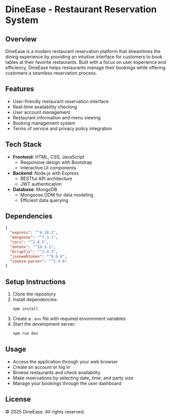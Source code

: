 # DineEase - Restaurant Reservation System

## Overview
DineEase is a modern restaurant reservation platform that streamlines the dining experience by providing an intuitive interface for customers to book tables at their favorite restaurants. Built with a focus on user experience and efficiency, DineEase helps restaurants manage their bookings while offering customers a seamless reservation process.

## Features
- User-friendly restaurant reservation interface
- Real-time availability checking
- User account management
- Restaurant information and menu viewing
- Booking management system
- Terms of service and privacy policy integration

## Tech Stack
- **Frontend**: HTML, CSS, JavaScript
  - Responsive design with Bootstrap
  - Interactive UI components
- **Backend**: Node.js with Express
  - RESTful API architecture
  - JWT authentication
- **Database**: MongoDB
  - Mongoose ODM for data modeling
  - Efficient data querying

## Dependencies
```json
{
  "express": "^4.18.2",
  "mongoose": "^7.3.1",
  "cors": "^2.8.5",
  "dotenv": "^16.3.1",
  "bcryptjs": "^2.4.3",
  "jsonwebtoken": "^9.0.0",
  "cookie-parser": "^1.4.6"
}
```

## Setup Instructions
1. Clone the repository
2. Install dependencies:
   ```bash
   npm install
   ```
3. Create a `.env` file with required environment variables
4. Start the development server:
   ```bash
   npm run dev
   ```

## Usage
- Access the application through your web browser
- Create an account or log in
- Browse restaurants and check availability
- Make reservations by selecting date, time, and party size
- Manage your bookings through the user dashboard

## License
© 2025 DineEase. All rights reserved.
